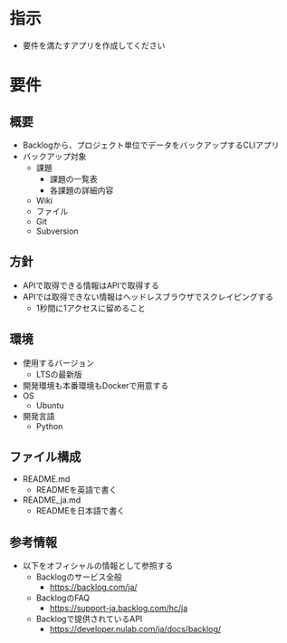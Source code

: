 # 指示

- 要件を満たすアプリを作成してください

# 要件

## 概要

- Backlogから、プロジェクト単位でデータをバックアップするCLIアプリ
- バックアップ対象
    - 課題
        - 課題の一覧表
        - 各課題の詳細内容
    - Wiki
    - ファイル
    - Git
    - Subversion

## 方針

- APIで取得できる情報はAPIで取得する
- APIでは取得できない情報はヘッドレスブラウザでスクレイピングする
    - 1秒間に1アクセスに留めること

## 環境

- 使用するバージョン
    - LTSの最新版
- 開発環境も本番環境もDockerで用意する
- OS
    - Ubuntu
- 開発言語
    - Python

## ファイル構成

- README.md
    - READMEを英語で書く
- README_ja.md
    - READMEを日本語で書く

## 参考情報

- 以下をオフィシャルの情報として参照する
    - Backlogのサービス全般
        - https://backlog.com/ja/
    - BacklogのFAQ
        - https://support-ja.backlog.com/hc/ja
    - Backlogで提供されているAPI
        - https://developer.nulab.com/ja/docs/backlog/
